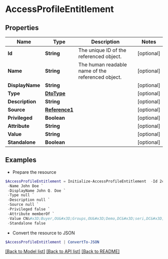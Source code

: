 # AccessProfileEntitlement
## Properties

Name | Type | Description | Notes
------------ | ------------- | ------------- | -------------
**Id** | **String** | The unique ID of the referenced object. | [optional] 
**Name** | **String** | The human readable name of the referenced object. | [optional] 
**DisplayName** | **String** |  | [optional] 
**Type** | [**DtoType**](DtoType.md) |  | [optional] 
**Description** | **String** |  | [optional] 
**Source** | [**Reference1**](Reference1.md) |  | [optional] 
**Privileged** | **Boolean** |  | [optional] 
**Attribute** | **String** |  | [optional] 
**Value** | **String** |  | [optional] 
**Standalone** | **Boolean** |  | [optional] 

## Examples

- Prepare the resource
```powershell
$AccessProfileEntitlement = Initialize-AccessProfileEntitlement  -Id 2c91808568c529c60168cca6f90c1313 `
 -Name John Doe `
 -DisplayName John Q. Doe `
 -Type null `
 -Description null `
 -Source null `
 -Privileged false `
 -Attribute memberOf `
 -Value CN&#x3D;Buyer,OU&#x3D;Groups,OU&#x3D;Demo,DC&#x3D;seri,DC&#x3D;sailpointdemo,DC&#x3D;com `
 -Standalone false
```

- Convert the resource to JSON
```powershell
$AccessProfileEntitlement | ConvertTo-JSON
```

[[Back to Model list]](../README.md#documentation-for-models) [[Back to API list]](../README.md#documentation-for-api-endpoints) [[Back to README]](../README.md)

